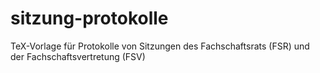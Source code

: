 # sitzung-protokolle
TeX-Vorlage für Protokolle von Sitzungen des Fachschaftsrats (FSR) und der Fachschaftsvertretung (FSV)
